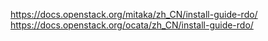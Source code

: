 https://docs.openstack.org/mitaka/zh_CN/install-guide-rdo/
https://docs.openstack.org/ocata/zh_CN/install-guide-rdo/

